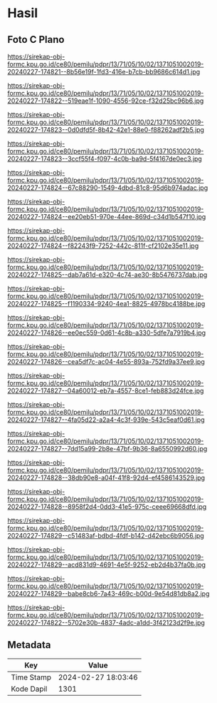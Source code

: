 # Hasil

## Foto C Plano

https://sirekap-obj-formc.kpu.go.id/ce80/pemilu/pdpr/13/71/05/10/02/1371051002019-20240227-174821--8b56e19f-1fd3-416e-b7cb-bb9686c614d1.jpg

https://sirekap-obj-formc.kpu.go.id/ce80/pemilu/pdpr/13/71/05/10/02/1371051002019-20240227-174822--519eae1f-1090-4556-92ce-f32d25bc96b6.jpg

https://sirekap-obj-formc.kpu.go.id/ce80/pemilu/pdpr/13/71/05/10/02/1371051002019-20240227-174823--0d0dfd5f-8b42-42e1-88e0-f88262adf2b5.jpg

https://sirekap-obj-formc.kpu.go.id/ce80/pemilu/pdpr/13/71/05/10/02/1371051002019-20240227-174823--3ccf55f4-f097-4c0b-ba9d-5f4167de0ec3.jpg

https://sirekap-obj-formc.kpu.go.id/ce80/pemilu/pdpr/13/71/05/10/02/1371051002019-20240227-174824--67c88290-1549-4dbd-81c8-95d6b974adac.jpg

https://sirekap-obj-formc.kpu.go.id/ce80/pemilu/pdpr/13/71/05/10/02/1371051002019-20240227-174824--ee20eb51-970e-44ee-869d-c34d1b547f10.jpg

https://sirekap-obj-formc.kpu.go.id/ce80/pemilu/pdpr/13/71/05/10/02/1371051002019-20240227-174824--f82243f9-7252-442c-811f-cf2102e35e11.jpg

https://sirekap-obj-formc.kpu.go.id/ce80/pemilu/pdpr/13/71/05/10/02/1371051002019-20240227-174825--dab7a61d-e320-4c74-ae30-8b5476737dab.jpg

https://sirekap-obj-formc.kpu.go.id/ce80/pemilu/pdpr/13/71/05/10/02/1371051002019-20240227-174825--f1190334-9240-4ea1-8825-4978bc4188be.jpg

https://sirekap-obj-formc.kpu.go.id/ce80/pemilu/pdpr/13/71/05/10/02/1371051002019-20240227-174826--ee0ec559-0d61-4c8b-a330-5dfe7a7919b4.jpg

https://sirekap-obj-formc.kpu.go.id/ce80/pemilu/pdpr/13/71/05/10/02/1371051002019-20240227-174826--cea5df7c-ac04-4e55-893a-752fd9a37ee9.jpg

https://sirekap-obj-formc.kpu.go.id/ce80/pemilu/pdpr/13/71/05/10/02/1371051002019-20240227-174827--04a60012-eb7a-4557-8ce1-feb883d24fce.jpg

https://sirekap-obj-formc.kpu.go.id/ce80/pemilu/pdpr/13/71/05/10/02/1371051002019-20240227-174827--4fa05d22-a2a4-4c3f-939e-543c5eaf0d61.jpg

https://sirekap-obj-formc.kpu.go.id/ce80/pemilu/pdpr/13/71/05/10/02/1371051002019-20240227-174827--7dd15a99-2b8e-47bf-9b36-8a6550992d60.jpg

https://sirekap-obj-formc.kpu.go.id/ce80/pemilu/pdpr/13/71/05/10/02/1371051002019-20240227-174828--38db90e8-a04f-41f8-92d4-ef4586143529.jpg

https://sirekap-obj-formc.kpu.go.id/ce80/pemilu/pdpr/13/71/05/10/02/1371051002019-20240227-174828--8958f2d4-0dd3-41e5-975c-ceee69668dfd.jpg

https://sirekap-obj-formc.kpu.go.id/ce80/pemilu/pdpr/13/71/05/10/02/1371051002019-20240227-174829--c51483af-bdbd-4fdf-b142-d42ebc6b9056.jpg

https://sirekap-obj-formc.kpu.go.id/ce80/pemilu/pdpr/13/71/05/10/02/1371051002019-20240227-174829--acd831d9-4691-4e5f-9252-eb2d4b37fa0b.jpg

https://sirekap-obj-formc.kpu.go.id/ce80/pemilu/pdpr/13/71/05/10/02/1371051002019-20240227-174829--babe8cb6-7a43-469c-b00d-9e54d81db8a2.jpg

https://sirekap-obj-formc.kpu.go.id/ce80/pemilu/pdpr/13/71/05/10/02/1371051002019-20240227-174822--5702e30b-4837-4adc-a1dd-3f42123d2f9e.jpg


## Metadata

| Key        | Value               |
| ---------- | ------------------- |
| Time Stamp | 2024-02-27 18:03:46 |
| Kode Dapil | 1301                |




